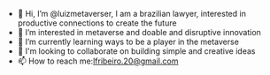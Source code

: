 - 👋 Hi, I’m @luizmetaverser, I am a brazilian lawyer, interested in productive connections to create the future
- 👀 I’m interested in metaverse and doable and disruptive innovation
- 🌱 I’m currently learning ways to be a player in the metaverse
- 💞️ I'm looking to collaborate on building simple and creative ideas
- 📫 How to reach me:lfribeiro.20@gmail.com

<!---
luizmetaverser/luizmetaverser is a ✨ special ✨ repository because its `README.md` (this file) appears on your GitHub profile.
You can click the Preview link to take a look at your changes.
--->
